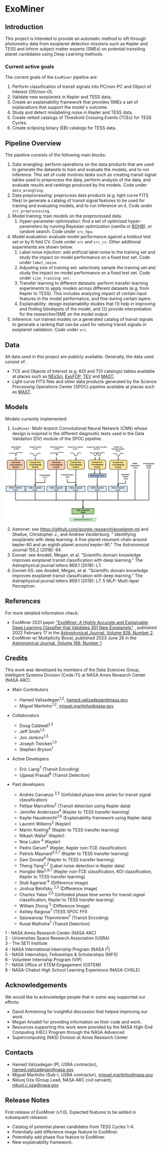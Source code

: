 # ExoMiner

## Introduction

This project is intended to provide an automatic method to sift through photometry data from exoplanet detection
missions such as Kepler and TESS and inform subject matter experts (SMEs) on potential transiting planet candidates
using Deep Learning methods.

### Current active goals

The current goals of the `ExoMiner` pipeline are:

1. Perform classification of transit signals into PC/non-PC and Object of Interest (OI)/non-OI;
2. Validate new exoplanets in Kepler and TESS data;
3. Create an explainability framework that provides SMEs a set of explanations that support the model`s outcome.
4. Study and detect mislabeling noise in Kepler and TESS data.
5. Create vetted catalogs of Threshold Crossing Events (TCEs) for TESS Cycles.
6. Create eclipsing binary (EB) catalogs for TESS data.

## Pipeline Overview

The pipeline consists of the following main blocks:

1. Data wrangling: perform operations on the data products that are used to generate the datasets to train and evaluate
   the models, and to run inference. This set of code involves tasks such as creating transit signal tables used to
   preprocess the data, perform analysis of the data, and evaluate results and rankings produced by the models. Code
   under `data_wrangling`.
2. Data preprocessing: preprocess data products (e.g. light curve FITS files)
   to generate a catalog of transit signal features to be used for training and evaluating models, and to run inference
   on it. Code under `src_preprocessing`.
3. Model training: train models on the preprocessed data.
    1. Hyper-parameter optimization: find a set of optimized hyper-parameters by running Bayesian optimization (vanilla
       or [BOHB](https://github.com/automl/HpBandSter)), or random search. Code under `src_hpo`.
4. Model evaluation: evaluate model performance against a holdout test set or by K-fold CV. Code under `src`
   and `src_cv`. Other additional experiments are shown below.
    1. Label noise injection: add artificial label noise to the training set and study the impact on model performance
       on a fixed test set. Code under `label_noise`.
    2. Adjusting size of training set: selectively sample the training set and study the impact on model performance on
       a fixed test set. Code under `size_training_set`.
    3. Transfer learning to different datasets: perform transfer learning experiments to apply models across different
       datasets (e.g. from Kepler to TESS). This includes analyzing impact of certain input features in the model
       performance, and fine-tuning certain layers.
    4. Explainability: design explainability studies that (1) help in improving and finding blindspots of the model,
       and (2) provide interpretation for the researcher/SME on the model output.
5. Inference: run trained models on a generated catalog of transit signals to generate a ranking that can be used for
   vetoing transit signals or exoplanet validation. Code under `src`.

## Data

All data used in this project are publicly available. Generally, the data used consist of:

- TCE and Objects of Interest (e.g. KOI and TOI catalogs) tables available at places such as
  [NExSci](https://exoplanetarchive.ipac.caltech.edu/),
  [ExoFOP](https://exofop.ipac.caltech.edu/), [TEV](https://tev.mit.edu/data/) and
  [MAST](https://archive.stsci.edu/);
- Light curve FITS files and other data products generated by the Science Processing Operations Center (SPOC) pipeline
  available at places such as
  [MAST](https://archive.stsci.edu/).

## Models

Models currently implemented:

1. `ExoMiner`: Multi-branch Convolutional Neural Network (CNN) whose design is inspired in the different diagnostic
   tests used in the Data Validation (DV) module of the SPOC pipeline.

![ExoMiner architecture.](others/images/DNN_architecture14.png)

2. Astronet: see https://github.com/google-research/exoplanet-ml and Shallue, Christopher J., and Andrew Vanderburg. "
   Identifying exoplanets with deep learning: A five-planet resonant chain around kepler-80 and an eighth planet around
   kepler-90." The Astronomical Journal 155.2 (2018): 94.
3. Exonet: see Ansdell, Megan, et al. "Scientific domain knowledge improves exoplanet transit classification with deep
   learning." The Astrophysical journal letters 869.1 (2018): L7.
4. Exonet-XS: see Ansdell, Megan, et al. "Scientific domain knowledge improves exoplanet transit classification with
   deep learning." The Astrophysical journal letters 869.1 (2018): L7. 5 MLP: Multi-layer Perceptron.

## References

For more detailed information check:
- ExoMiner 2021
  paper ["ExoMiner: A Highly Accurate and Explainable Deep Learning Classifier that Validates 301 New Exoplanets"](https://arxiv.org/abs/2111.10009)
  , published 2022 February 17 in
  the [Astrophysical Journal, Volume 926, Number 2](https://iopscience.iop/articl/10.3847/1538-4357/ac4399/).
- ExoMiner w/ Multiplicity Boost, published 2023 June 26 in the [Astronomical Journal, Volume 166, Number 1](https://iopscience.iop.org/article/10.3847/1538-3881/acd344/)
## Credits

This work was developed by members of the Data Sciences Group, Intelligent Systems Division (Code-TI) at NASA Ames 
Research Center (NASA ARC).

- Main Contributors
  - Hamed Valizadegan<sup>1,2</sup>, hamed.valizadegan@nasa.gov
  - Miguel Martinho<sup>1,2</sup>, miguel.martinho@nasa.gov
  
- Collaborators
    - Doug Caldwell<sup>1,3</sup>
    - Jeff Smith<sup>1,3</sup>
    - Jon Jenkins<sup>1,3</sup>
    - Joseph Twicken<sup>1,3</sup>
    - Stephen Bryson<sup>1</sup>
  
- Active Developers
    - Eric Liang<sup>7</sup> (Transit Encoding)
    - Ujjawal Prasad<sup>8</sup> (Transit Detection)

- Past developers 
    - Andrés Carranza <sup>2,5</sup> (Unfolded phase time series for transit signal classification)
    - Fellipe Marcellino<sup>2</sup> (Transit detection using Kepler data)
    - Jennifer Andersson<sup>4</sup> (Kepler to TESS transfer learning)
    - Kaylie Hausknecht<sup>2,6</sup> (Explainability framework using Kepler data)
    - Laurent Wilkens<sup>2</sup> (Kepler)
    - Martin Koeling<sup>4</sup> (Kepler to TESS transfer learning)
    - Nikash Walia<sup>2</sup> (Kepler)
    - Noa Lubin <sup>4</sup> (Kepler)
    - Pedro Gerum<sup>4</sup> (Kepler, Kepler non-TCE classification)
    - Patrick Maynard<sup>2,5,7</sup> (Kepler to TESS transfer learning)
    - Sam Donald<sup>4</sup> (Kepler to TESS transfer learning)
    - Theng Yang<sup>2,7</sup> (Label noise detection in Kepler data)
    - Hongbo Wei<sup>2,6,7</sup> (Kepler non-TCE classification, KOI classification, Kepler to TESS transfer learning)
    - Stuti Agarwal <sup>6</sup> (Difference image)
    - Joshua Belofsky <sup>2,5</sup> (Difference image)
    - Charles Yates <sup>2,5</sup> (Unfolded phase time series for transit signal classification, Kepler to TESS 
    transfer learning)
    - William Zhong <sup>5</sup> (Difference Image)
    - Ashley Raigosa<sup>7</sup> (TESS SPOC FFI)
    - Saiswaroop Thammineni<sup>7</sup> (Transit Encoding)
    - Kunal Malhotra<sup>7</sup> (Transit Detection)

1 - NASA Ames Research Center (NASA ARC)\
2 - Universities Space Research Association (USRA)\
3 - The SETI Institute\
4 - NASA International Internship Program (NASA I<sup>2</sup>)\
5 - NASA Internships, Fellowships & Scholarships (NIFS)\
6 - Volunteer Internship Program (VIP)\
7 - NASA Office of STEM Engagement (OSTEM)\
8 - NASA-Chabot High School Learning Experience (NASA-CHSLE)

## Acknowledgements

We would like to acknowledge people that in some way supported our efforts:

- David Armstrong for insightful discussion that helped improving our work.
- Megan Ansdell for providing information on their code and work.
- Resources supporting this work were provided by the NASA High-End Computing (HEC) Program through the NASA Advanced 
- Supercomputing (NAS) Division at Ames Research Center

[//]: # (- This work made use of the [gaia-kepler.fun]&#40;https://gaia-kepler.fun&#41; crossmatch database created by Megan Bedell.)
## Contacts
- Hamed Valizadegan (PI, USRA contractor),  hamed.valizadegan@nasa.gov
- Miguel Martinho (Sub-I, USRA contractor), miguel.martinho@nasa.gov
- Nikunj Oza (Group Lead, NASA ARC civil servant), nikunj.c.oza@nasa.gov

## Release Notes

First release of ExoMiner (v1.0). Expected features to be added in subsequent releases:
- Catalog of potential planet candidates from TESS Cycles 1-4.
- Potentially add difference image feature to ExoMiner.
- Potentially add phase flux feature to ExoMiner.
- New explainability framework.
